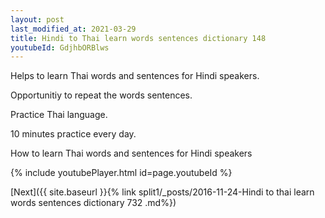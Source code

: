 ```yaml
---
layout: post
last_modified_at: 2021-03-29
title: Hindi to Thai learn words sentences dictionary 148 
youtubeId: GdjhbORBlws
---
```

 
 
Helps to learn Thai words and sentences for Hindi speakers.

Opportunitiy to repeat the words sentences. 

Practice Thai language. 
 
10 minutes practice every day. 
 
How to learn Thai words and sentences for Hindi speakers 
 
{% include youtubePlayer.html id=page.youtubeId %}
 
 
[Next]({{ site.baseurl }}{% link  split1/_posts/2016-11-24-Hindi to thai learn words sentences dictionary 732 .md%})
 
